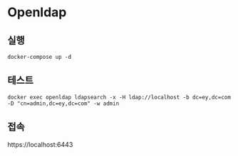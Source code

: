 # Openldap

## 실행
```
docker-compose up -d
```

## 테스트
```
docker exec openldap ldapsearch -x -H ldap://localhost -b dc=ey,dc=com -D "cn=admin,dc=ey,dc=com" -w admin
```

## 접속
https://localhost:6443